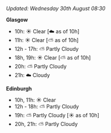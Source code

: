 *Updated: Wednesday 30th August 08:30*

**Glasgow**

* 10h: :sunny: Clear [:cloud: as of 10h]
* 11h: :sunny: Clear [:partly_sunny: as of 10h]
* 12h - 17h: :partly_sunny: Partly Cloudy
* 18h, 19h: :sunny: Clear [:partly_sunny: as of 10h]
* 20h: :partly_sunny: Partly Cloudy
* 21h: :cloud: Cloudy

**Edinburgh**

* 10h, 11h: :sunny: Clear
* 12h - 18h: :partly_sunny: Partly Cloudy
* 19h: :partly_sunny: Partly Cloudy [:sunny: as of 10h]
* 20h, 21h: :partly_sunny: Partly Cloudy
